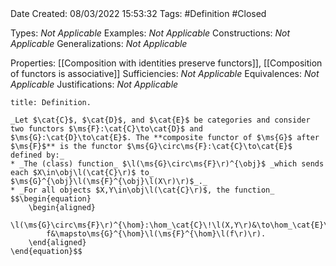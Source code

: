 <br />
<br />

Date Created: 08/03/2022 15:53:32
Tags: #Definition #Closed 

Types: _Not Applicable_
Examples: _Not Applicable_
Constructions: _Not Applicable_
Generalizations: _Not Applicable_

Properties: [[Composition with identities preserve functors]], [[Composition of functors is associative]]
Sufficiencies: _Not Applicable_
Equivalences: _Not Applicable_
Justifications: _Not Applicable_

``` ad-Definition
title: Definition.

_Let $\cat{C}$, $\cat{D}$, and $\cat{E}$ be categories and consider two functors $\ms{F}:\cat{C}\to\cat{D}$ and $\ms{G}:\cat{D}\to\cat{E}$. The **composite functor of $\ms{G}$ after $\ms{F}$** is the functor $\ms{G}\circ\ms{F}:\cat{C}\to\cat{E}$ defined by:_
* _The (class) function_ $\l(\ms{G}\circ\ms{F}\r)^{\obj}$ _which sends each $X\in\obj\l(\cat{C}\r)$ to_ $\ms{G}^{\obj}\l(\ms{F}^{\obj}\l(X\r)\r)$_._
* _For all objects $X,Y\in\obj\l(\cat{C}\r)$, the function_
$$\begin{equation}
    \begin{aligned}
        \l(\ms{G}\circ\ms{F}\r)^{\hom}:\hom_\cat{C}\!\l(X,Y\r)&\to\hom_\cat{E}\!\l(\l(\ms{G}\circ\ms{F}\r)^{\obj}\l(X\r),\l(\ms{G}\circ\ms{F}\r)^{\obj}\l(Y\r)\r)\\
        f&\mapsto\ms{G}^{\hom}\l(\ms{F}^{\hom}\l(f\r)\r).
    \end{aligned}
\end{equation}$$

```
